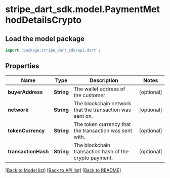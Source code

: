 # stripe_dart_sdk.model.PaymentMethodDetailsCrypto

## Load the model package
```dart
import 'package:stripe_dart_sdk/api.dart';
```

## Properties
Name | Type | Description | Notes
------------ | ------------- | ------------- | -------------
**buyerAddress** | **String** | The wallet address of the customer. | [optional] 
**network** | **String** | The blockchain network that the transaction was sent on. | [optional] 
**tokenCurrency** | **String** | The token currency that the transaction was sent with. | [optional] 
**transactionHash** | **String** | The blockchain transaction hash of the crypto payment. | [optional] 

[[Back to Model list]](../README.md#documentation-for-models) [[Back to API list]](../README.md#documentation-for-api-endpoints) [[Back to README]](../README.md)


